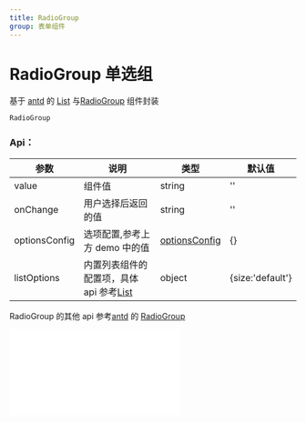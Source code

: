 ```yaml
---
title: RadioGroup
group: 表单组件
---
```


# RadioGroup 单选组

基于 <a href="https://ant-design.antgroup.com/index-cn" target="_blank">antd</a> 的 <a href="https://ant-design.antgroup.com/components/list-cn" target="_blank">List</a> 与<a href="https://ant-design.antgroup.com/components/radio-cn#radiogroup" target="_blank">RadioGroup</a> 组件封装

<code src='./form/radio-group'>RadioGroup</code>

### Api：

| 参数          | 说明                                                                                                                     | 类型                                               | 默认值           |
| ------------- | ------------------------------------------------------------------------------------------------------------------------ | -------------------------------------------------- | ---------------- |
| value         | 组件值                                                                                                                   | string                                             | ''               |
| onChange      | 用户选择后返回的值                                                                                                       | string                                             | ''               |
| optionsConfig | 选项配置,参考上方 demo 中的值                                                                                            | [optionsConfig](/components/options#optionsconfig) | {}               |
| listOptions   | 内置列表组件的配置项，具体 api 参考<a href="https://ant-design.antgroup.com/components/list-cn" target="_blank">List</a> | object                                             | {size:'default'} |

RadioGroup 的其他 api 参考<a href="https://ant-design.antgroup.com/index-cn" target="_blank">antd</a> 的 <a href="https://ant-design.antgroup.com/components/radio-cn#radiogroup" target="_blank">RadioGroup</a>

<embed src="./index.md#L16-L20"></embed>
